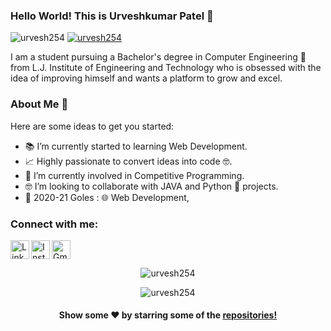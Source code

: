 ### Hello World! This is Urveshkumar Patel 👋

<p align="left"> 
	<img src="https://komarev.com/ghpvc/?username=urvesh254" alt="urvesh254" /> 
	<a href="https://github.com/urvesh254?tab=repositories"><img src="https://badges.pufler.dev/repos/urvesh254" alt="urvesh254" /> </a>
</p>

I am a student pursuing a Bachelor's degree in Computer Engineering 🎒 from L.J. Institute of Engineering and Technology who is obsessed with the idea of improving himself and wants a platform to grow and excel. 

### About Me 🚀
Here are some ideas to get you started:		
- 📚 I’m currently started to learning Web Development.
- 📈 Highly passionate to convert ideas into code 🤓.
- 🔭 I’m currently involved in Competitive Programming.
- 🤓 I’m looking to collaborate with JAVA and Python 🐍 projects.
- 🎯 2020-21 Goles : 🌐 Web Development, 
<!-- - 📝 See my [Resume]() to get more info. -->

### Connect with me:

[<img align="left" alt="LinkedIn" width="30px" src="https://www.flaticon.com/svg/static/icons/svg/174/174857.svg" />](https://www.linkedin.com/in/urvesh254/)
[<img align="left" alt="Instagram" width="30px" src="https://www.flaticon.com/svg/static/icons/svg/2111/2111463.svg" />](https://www.instagram.com/urvesh2001/)
[<img alt="Gmail" src="https://www.flaticon.com/svg/static/icons/svg/888/888853.svg" width="30px">](mailto:urvesh254@gmail.com)
<br>
<p align="center"> <img src="https://github-readme-stats.vercel.app/api?username=urvesh254&show_icons=true" alt="urvesh254" /> </p>
<p align="center"> <img src="https://github-readme-stats.vercel.app/api/top-langs/?username=urvesh254&layout=compact" alt="urvesh254" /> </p>


<p align="center">
<h4 align="center">Show some ❤️ by starring some of the <a href="https://github.com/urvesh254?tab=repositories"> repositories!</a></h4>
</p>
